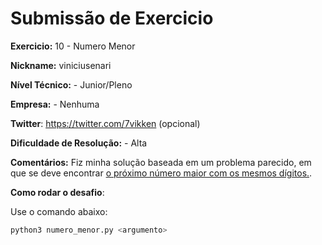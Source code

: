 # Submissão de Exercicio

**Exercicio:** 10 - Numero Menor

**Nickname:** viniciusenari

**Nível Técnico:** - Junior/Pleno

**Empresa:** - Nenhuma

**Twitter**: https://twitter.com/7vikken (opcional)

**Dificuldade de Resolução:** - Alta

**Comentários:** Fiz minha solução baseada em um problema parecido, em que se deve encontrar [o próximo número maior com os mesmos dígitos.](https://www.geeksforgeeks.org/find-next-greater-number-set-digits/).

**Como rodar o desafio**: 

Use o comando abaixo: 
```bash
python3 numero_menor.py <argumento>
```